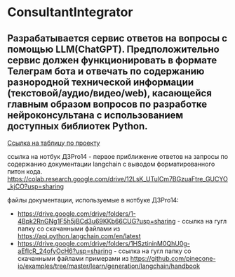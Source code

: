 # ConsultantIntegrator
## Разрабатывается сервис ответов на вопросы с помощью LLM(ChatGPT). Предположительно сервис должен функционировать в формате Телеграм бота и отвечать по содержанию разнородной  технической информации (текстовой/аудио/видео/web), касающейся главным образом вопросов по разработке нейроконсультана с использованием доступных библиотек Python.

[Ссылка на таблицу по проекту](https://docs.google.com/spreadsheets/d/1AOATLMKiNSQvfdkSfX3g4vtmaGjZhdll1e_QQV93wio/edit?gid=0#gid=0)

ссылка на нотбук ДЗPro14 - первое приближение ответов на запросы по содержанию документации langchain с выводом форматированного питон кода.
https://colab.research.google.com/drive/12LsK_UTulCm7BGzuaFtre_GUCYO_kjCO?usp=sharing

файлы документации, используемые в нотбуке ДЗPro14:
- https://drive.google.com/drive/folders/1-4Bpk2RnGNg1F5h5jBCd3u69KKb66CUG?usp=sharing - ссылка на гугл папку со скачанными файлами из  https://api.python.langchain.com/en/latest
- https://drive.google.com/drive/folders/1HSztininM0QhU0g-aEfIcR_24ofyOcH6?usp=sharing - ссылка на гугл папку со скачанными файлами примерами из  https://github.com/pinecone-io/examples/tree/master/learn/generation/langchain/handbook

